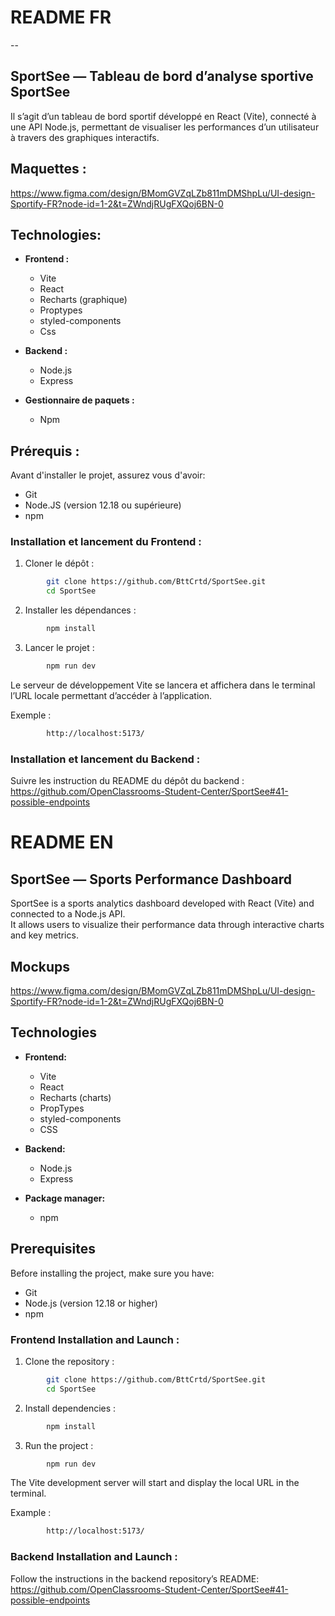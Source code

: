 # README FR

--

## SportSee — Tableau de bord d’analyse sportive SportSee

Il s’agit d’un tableau de bord sportif développé en React (Vite), connecté à une API Node.js, permettant de visualiser les performances d’un utilisateur à travers des graphiques interactifs.

## Maquettes :

https://www.figma.com/design/BMomGVZqLZb811mDMShpLu/UI-design-Sportify-FR?node-id=1-2&t=ZWndjRUgFXQoj6BN-0

## Technologies:

- **Frontend :**

  - Vite
  - React
  - Recharts (graphique)
  - Proptypes
  - styled-components
  - Css

- **Backend :**

  - Node.js
  - Express

- **Gestionnaire de paquets :**
  - Npm

## Prérequis :

Avant d'installer le projet, assurez vous d'avoir:

- Git
- Node.JS (version 12.18 ou supérieure)
- npm

### Installation et lancement du Frontend :

1. Cloner le dépôt :

```bash
        git clone https://github.com/BttCrtd/SportSee.git
        cd SportSee
```

2. Installer les dépendances :

```bash
        npm install
```

3. Lancer le projet :

```bash
        npm run dev
```

Le serveur de développement Vite se lancera et affichera dans le terminal l’URL locale permettant d’accéder à l’application.

Exemple :

```bash
        http://localhost:5173/
```

### Installation et lancement du Backend :

Suivre les instruction du README du dépôt du backend : https://github.com/OpenClassrooms-Student-Center/SportSee#41-possible-endpoints

# README EN

## SportSee — Sports Performance Dashboard

SportSee is a sports analytics dashboard developed with React (Vite) and connected to a Node.js API.  
It allows users to visualize their performance data through interactive charts and key metrics.

## Mockups

https://www.figma.com/design/BMomGVZqLZb811mDMShpLu/UI-design-Sportify-FR?node-id=1-2&t=ZWndjRUgFXQoj6BN-0

## Technologies

- **Frontend:**

  - Vite
  - React
  - Recharts (charts)
  - PropTypes
  - styled-components
  - CSS

- **Backend:**

  - Node.js
  - Express

- **Package manager:**
  - npm

## Prerequisites

Before installing the project, make sure you have:

- Git
- Node.js (version 12.18 or higher)
- npm

### Frontend Installation and Launch :

1. Clone the repository :

```bash
        git clone https://github.com/BttCrtd/SportSee.git
        cd SportSee
```

2. Install dependencies :

```bash
        npm install
```

3. Run the project :

```bash
        npm run dev
```

The Vite development server will start and display the local URL in the terminal.

Example :

```bash
        http://localhost:5173/
```

### Backend Installation and Launch :

Follow the instructions in the backend repository’s README: https://github.com/OpenClassrooms-Student-Center/SportSee#41-possible-endpoints
